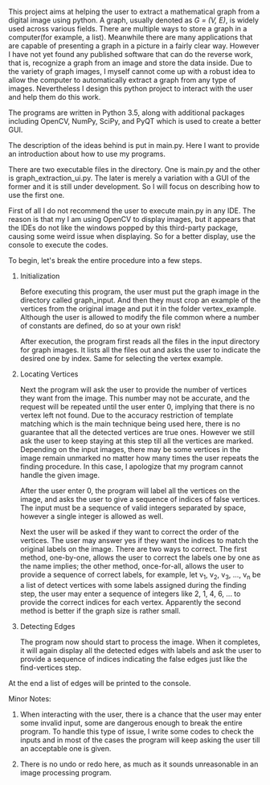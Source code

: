 This project aims at helping the user to extract a mathematical graph from a digital image using python. A graph, usually denoted as *G = (V, E)*, is widely used across various fields. There are multiple ways to store a graph in a computer(for example, a list). Meanwhile there are many applications that are capable of presenting a graph in a picture in a fairly clear way. However I have not yet found any published software that can do the reverse work, that is, recognize a graph from an image and store the data inside. Due to the variety of graph images, I myself cannot come up with a robust idea to allow the computer to automatically extract a graph from any type of images. Nevertheless I design this python project to interact with the user and help them do this work.

The programs are written in Python 3.5, along with additional packages including OpenCV, NumPy, SciPy, and PyQT which is used to create a better GUI.

The description of the ideas behind is put in main.py. Here I want to provide an introduction about how to use my programs.

There are two executable files in the directory. One is main.py and the other is graph_extraction_ui.py. The later is merely a variation with a GUI of the former and it is still under development. So I will focus on describing how to use the first one.

First of all I do not recommend the user to execute main.py in any IDE. The reason is that my I am using OpenCV to display images, but it appears that the IDEs do not like the windows popped by this third-party package, causing some weird issue when displaying. So for a better display, use the console to execute the codes.

To begin, let's break the entire procedure into a few steps.

1. Initialization

    Before executing this program, the user must put the graph image in the directory called graph_input. And then they must crop an example of the vertices from the original image and put it in the folder vertex_example. Although the user is allowed to modify the file common where a number of constants are defined, do so at your own risk!

    After execution, the program first reads all the files in the input directory
for graph images. It lists all the files out and asks the user to indicate the
desired one by index. Same for selecting the vertex example.

2. Locating Vertices

    Next the program will ask the user to provide the number of vertices they want from the image. This number may not be accurate, and the request will be repeated until the user enter 0, implying that there is no vertex left not found. Due to the accuracy restriction of template matching which is the main technique being used here, there is no guarantee that all the detected vertices are true ones. However we still ask the user to keep staying at this step till all the vertices are marked. Depending on the input images, there may be some vertices
in the image remain unmarked no matter how many times the user repeats the finding procedure. In this case, I apologize that my program cannot handle the given image.

    After the user enter 0, the program will label all the vertices on the image, and asks the user to give a sequence of indices of false vertices. The input must be a sequence of valid integers separated by space, however a single integer is allowed as well.

    Next the user will be asked if they want to correct the order of the vertices. The user may answer yes if they want the indices to match the original labels on the image. There are two ways to correct. The first method, one-by-one, allows the user to correct the labels one by one as the name implies; the other method, once-for-all, allows the user to provide a sequence of correct labels, for example, let v<sub>1</sub>, v<sub>2</sub>, v<sub>3</sub>, ..., v<sub>n</sub> be a list of detect vertices with some labels assigned during the finding step, the user may enter a sequence of integers like 2, 1, 4, 6, ... to provide the correct indices for each vertex. Apparently the second method is better if the graph size is rather small.

3. Detecting Edges

    The program now should start to process the image. When it completes, it will again display all the detected edges with labels and ask the user to provide a sequence of indices indicating the false edges just like the find-vertices step.

At the end a list of edges will be printed to the console.

Minor Notes:

1. When interacting with the user, there is a chance that the user may enter some invalid input, some are dangerous enough to break the entire program. To handle this type of issue, I write some codes to check the inputs and in most of the cases the program will keep asking the user till an acceptable one is given.

2. There is no undo or redo here, as much as it sounds unreasonable in an image processing program.